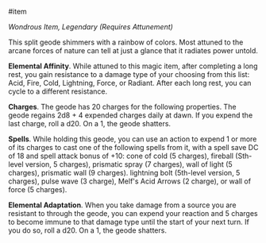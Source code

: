 #item 

_Wondrous Item, Legendary (Requires Attunement)_

This split geode shimmers with a rainbow of colors. Most attuned to the arcane forces of nature can tell at just a glance that it radiates power untold.

**Elemental Affinity**. While attuned to this magic item, after completing a long rest, you gain resistance to a damage type of your choosing from this list: Acid, Fire, Cold, Lightning, Force, or Radiant. After each long rest, you can cycle to a different resistance.

**Charges**. The geode has 20 charges for the following properties. The geode regains 2d8 + 4 expended charges daily at dawn. If you expend the last charge, roll a d20. On a 1, the geode shatters.

**Spells**. While holding this geode, you can use an action to expend 1 or more of its charges to cast one of the following spells from it, with a spell save DC of 18 and spell attack bonus of +10: cone of cold (5 charges), fireball (Sth-level version, 5 charges), prismatic spray (7 charges), wall of light (5 charges), prismatic wall (9 charges). lightning bolt (5th-level version, 5 charges), pulse wave (3 charge), Melf's Acid Arrows (2 charge), or wall of force (5 charges).

**Elemental Adaptation**. When you take damage from a source you are resistant to through the geode, you can expend your reaction and 5 charges to become immune to that damage type until the start of your next turn. If you do so, roll a d20. On a 1, the geode shatters.